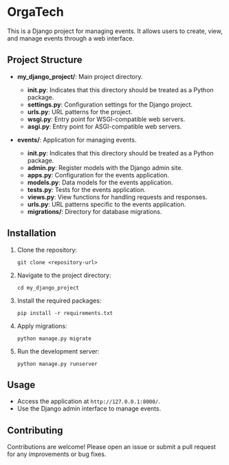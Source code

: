 

# OrgaTech

This is a Django project for managing events. It allows users to create, view, and manage events through a web interface.

## Project Structure

- **my_django_project/**: Main project directory.
  - **__init__.py**: Indicates that this directory should be treated as a Python package.
  - **settings.py**: Configuration settings for the Django project.
  - **urls.py**: URL patterns for the project.
  - **wsgi.py**: Entry point for WSGI-compatible web servers.
  - **asgi.py**: Entry point for ASGI-compatible web servers.

- **events/**: Application for managing events.
  - **__init__.py**: Indicates that this directory should be treated as a Python package.
  - **admin.py**: Register models with the Django admin site.
  - **apps.py**: Configuration for the events application.
  - **models.py**: Data models for the events application.
  - **tests.py**: Tests for the events application.
  - **views.py**: View functions for handling requests and responses.
  - **urls.py**: URL patterns specific to the events application.
  - **migrations/**: Directory for database migrations.

## Installation

1. Clone the repository:
   ```
   git clone <repository-url>
   ```

2. Navigate to the project directory:
   ```
   cd my_django_project
   ```

3. Install the required packages:
   ```
   pip install -r requirements.txt
   ```

4. Apply migrations:
   ```
   python manage.py migrate
   ```

5. Run the development server:
   ```
   python manage.py runserver
   ```

## Usage

- Access the application at `http://127.0.0.1:8000/`.
- Use the Django admin interface to manage events.

## Contributing

Contributions are welcome! Please open an issue or submit a pull request for any improvements or bug fixes.
